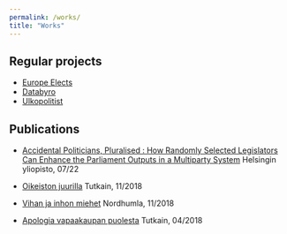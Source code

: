 ```yaml
---
permalink: /works/
title: "Works"
---
```


## Regular projects
- <a href="https://europeelects.eu" target="_blank">Europe Elects</a>
- <a href="https://databyro.fi" target="_blank">Databyro</a>
- <a href="https://ulkopolitist.fi" target="_blank">Ulkopolitist</a>

## Publications
- <a href="https://helda.helsinki.fi/handle/10138/345598" target="_blank">Accidental Politicians, Pluralised : How Randomly Selected Legislators Can Enhance the Parliament Outputs in a Multiparty System</a>
Helsingin yliopisto, 07/22

- <a href="http://tutkainlehti.fi/oikeiston-juurilla/" target="_blank">Oikeiston juurilla</a>
Tutkain, 11/2018
- <a href="https://pnn.fi/vihan-ja-inhon-miehet/" target="_blank">Vihan ja inhon miehet</a>
Nordhumla, 11/2018
- <a href="https://tutkainlehti.fi/apologia-vapaakaupan-puolesta/" target="_blank">Apologia vapaakaupan puolesta</a>
Tutkain, 04/2018
